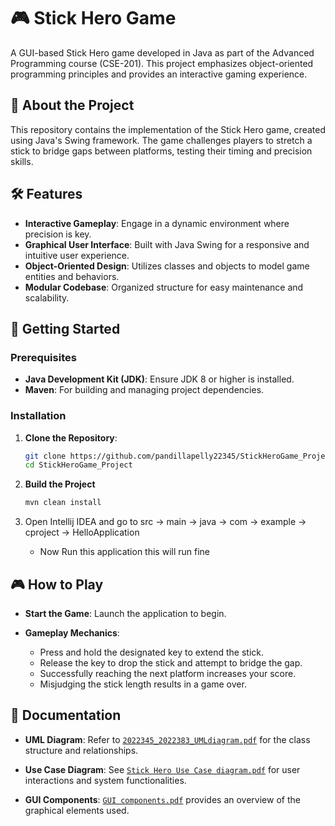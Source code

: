 # 🎮 Stick Hero Game

A GUI-based Stick Hero game developed in Java as part of the Advanced Programming course (CSE-201). This project emphasizes object-oriented programming principles and provides an interactive gaming experience.

## 📖 About the Project

This repository contains the implementation of the Stick Hero game, created using Java's Swing framework. The game challenges players to stretch a stick to bridge gaps between platforms, testing their timing and precision skills.

## 🛠️ Features

- **Interactive Gameplay**: Engage in a dynamic environment where precision is key.
- **Graphical User Interface**: Built with Java Swing for a responsive and intuitive user experience.
- **Object-Oriented Design**: Utilizes classes and objects to model game entities and behaviors.
- **Modular Codebase**: Organized structure for easy maintenance and scalability.


## 🚀 Getting Started

### Prerequisites

- **Java Development Kit (JDK)**: Ensure JDK 8 or higher is installed.
- **Maven**: For building and managing project dependencies.

### Installation

1. **Clone the Repository**:

   ```bash
   git clone https://github.com/pandillapelly22345/StickHeroGame_Project.git
   cd StickHeroGame_Project
2. **Build the Project**
   ```bash
   mvn clean install

3. Open Intellij IDEA and go to src -> main -> java -> com -> example -> cproject -> HelloApplication
   - Now Run this application this will run fine

## 🎮 How to Play

- **Start the Game**: Launch the application to begin.

- **Gameplay Mechanics**:
  - Press and hold the designated key to extend the stick.
  - Release the key to drop the stick and attempt to bridge the gap.
  - Successfully reaching the next platform increases your score.
  - Misjudging the stick length results in a game over.

## 📄 Documentation

- **UML Diagram**: Refer to [`2022345_2022383_UMLdiagram.pdf`](./2022345_2022383_UMLdiagram.pdf) for the class structure and relationships.

- **Use Case Diagram**: See [`Stick Hero Use Case diagram.pdf`](./Stick%20Hero%20Use%20Case%20diagram.pdf) for user interactions and system functionalities.

- **GUI Components**: [`GUI components.pdf`](./GUI%20components.pdf) provides an overview of the graphical elements used.
